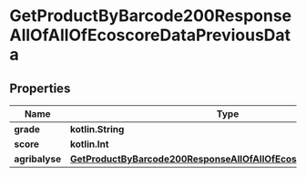 
# GetProductByBarcode200ResponseAllOfAllOfEcoscoreDataPreviousData

## Properties
| Name | Type | Description | Notes |
| ------------ | ------------- | ------------- | ------------- |
| **grade** | **kotlin.String** |  |  [optional] |
| **score** | **kotlin.Int** |  |  [optional] |
| **agribalyse** | [**GetProductByBarcode200ResponseAllOfAllOfEcoscoreDataAgribalyse**](GetProductByBarcode200ResponseAllOfAllOfEcoscoreDataAgribalyse.md) |  |  [optional] |



